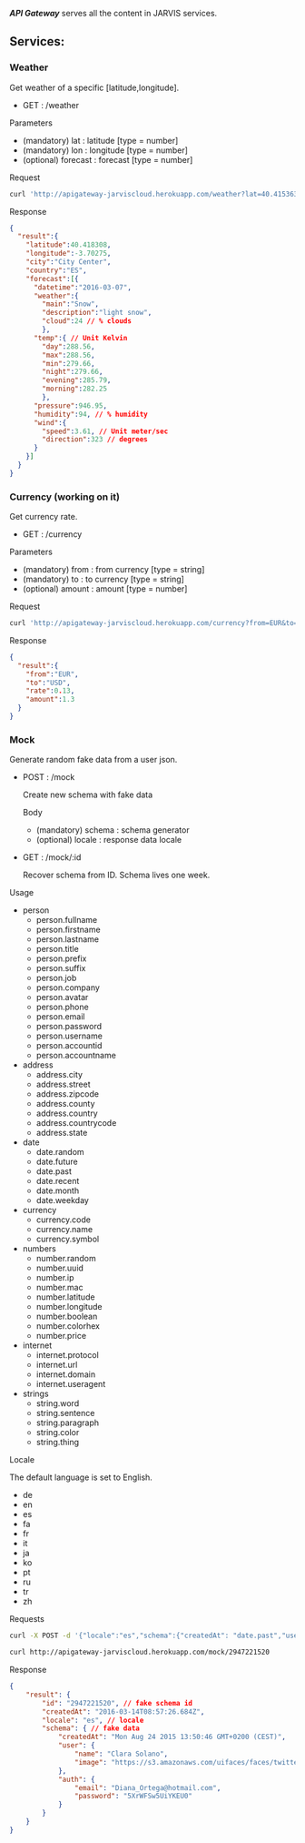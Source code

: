 ***API Gateway*** serves all the content in JARVIS services.

Services:
------------

### Weather ###

Get weather of a specific [latitude,longitude].
* GET : /weather

Parameters
 * (mandatory) lat : latitude [type = number]
 * (mandatory) lon : longitude [type = number]
 * (optional) forecast : forecast [type = number]

Request

```bash
curl 'http://apigateway-jarviscloud.herokuapp.com/weather?lat=40.415363&lon=-3.707398&forecast=1'
```

Response

```json
{
  "result":{
    "latitude":40.418308,
    "longitude":-3.70275,
    "city":"City Center",
    "country":"ES",
    "forecast":[{
      "datetime":"2016-03-07",
      "weather":{
        "main":"Snow",
        "description":"light snow",
        "cloud":24 // % clouds
        },
      "temp":{ // Unit Kelvin
        "day":288.56,
        "max":288.56,
        "min":279.66,
        "night":279.66,
        "evening":285.79,
        "morning":282.25
        },
      "pressure":946.95,
      "humidity":94, // % humidity
      "wind":{
        "speed":3.61, // Unit meter/sec
        "direction":323 // degrees
      }
    }]
  }
}
```

### Currency (working on it) ###

Get currency rate.
* GET : /currency

Parameters
 * (mandatory) from : from currency [type = string]
 * (mandatory) to : to currency [type = string]
 * (optional) amount : amount [type = number]

 Request

 ```bash
curl 'http://apigateway-jarviscloud.herokuapp.com/currency?from=EUR&to=GBP&amount=10'
 ```

Response

```json
{
  "result":{
    "from":"EUR",
    "to":"USD",
    "rate":0.13,
    "amount":1.3
  }
}
```

### Mock ###

Generate random fake data from a user json.
* POST : /mock

  Create new schema with fake data

  Body
   * (mandatory) schema : schema generator
   * (optional) locale : response data locale


 * GET : /mock/:id

   Recover schema from ID. Schema lives one week.

Usage
 * person
   * person.fullname
   * person.firstname
   * person.lastname
   * person.title
   * person.prefix
   * person.suffix
   * person.job
   * person.company
   * person.avatar
   * person.phone
   * person.email
   * person.password
   * person.username
   * person.accountid
   * person.accountname
 * address
   * address.city
   * address.street
   * address.zipcode
   * address.county
   * address.country
   * address.countrycode
   * address.state
 * date
   * date.random
   * date.future
   * date.past
   * date.recent
   * date.month
   * date.weekday
 * currency
   * currency.code
   * currency.name
   * currency.symbol
 * numbers
   * number.random
   * number.uuid
   * number.ip
   * number.mac
   * number.latitude
   * number.longitude
   * number.boolean
   * number.colorhex
   * number.price
 * internet
   * internet.protocol
   * internet.url
   * internet.domain
   * internet.useragent
 * strings
   * string.word
   * string.sentence
   * string.paragraph
   * string.color
   * string.thing

Locale

The default language is set to English.
 * de
 * en
 * es
 * fa
 * fr
 * it
 * ja
 * ko
 * pt
 * ru
 * tr
 * zh

Requests

```bash
curl -X POST -d '{"locale":"es","schema":{"createdAt": "date.past","user":{"name":"person.fullname","image":"person.avatar"},"auth":{"email":"person.email","password":"person.password"}}}' http://apigateway-jarviscloud.herokuapp.com/mock
```


```bash
curl http://apigateway-jarviscloud.herokuapp.com/mock/2947221520
```

Response

```json
{
	"result": {
		"id": "2947221520", // fake schema id
		"createdAt": "2016-03-14T08:57:26.684Z",
		"locale": "es", // locale
		"schema": { // fake data
			"createdAt": "Mon Aug 24 2015 13:50:46 GMT+0200 (CEST)",
			"user": {
				"name": "Clara Solano",
				"image": "https://s3.amazonaws.com/uifaces/faces/twitter/VinThomas/128.jpg"
			},
			"auth": {
				"email": "Diana_Ortega@hotmail.com",
				"password": "5XrWFSw5UiYKEU0"
			}
		}
	}
}
```
